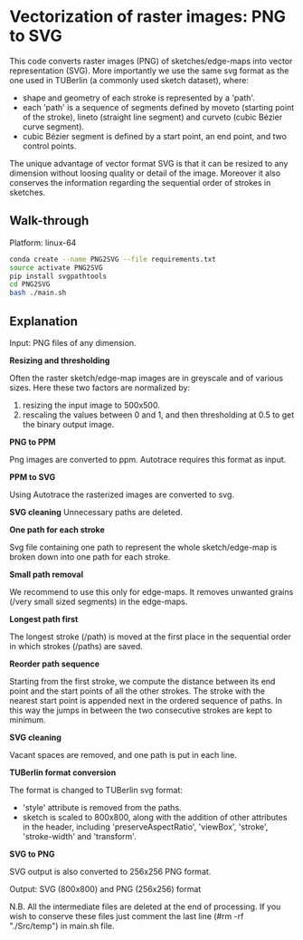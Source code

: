 # Vectorization of raster images: PNG to SVG
This code converts raster images (PNG) of sketches/edge-maps into vector representation (SVG). More importantly we use the same svg format as the one used in TUBerlin (a commonly used sketch dataset), where:
- shape and geometry of each stroke is represented by a 'path'.
- each 'path' is a sequence of segments defined by moveto (starting point of the stroke), lineto (straight line segment) and curveto (cubic Bézier curve segment).
- cubic Bézier segment is defined by a start point, an end point, and two control points.

The unique advantage of vector format SVG is that it can be resized to any dimension without loosing quality or detail of the image. Moreover it also conserves the information regarding the sequential order of strokes in sketches.

## Walk-through
Platform: linux-64
```bash
conda create --name PNG2SVG --file requirements.txt
source activate PNG2SVG
pip install svgpathtools
cd PNG2SVG
bash ./main.sh
```

## Explanation
Input: PNG files of any dimension.

**Resizing and thresholding**

Often the raster sketch/edge-map images are in greyscale and of various sizes.
Here these two factors are normalized by:
1) resizing the input image to 500x500.
2) rescaling the values between 0 and 1, and then thresholding at 0.5 to get the binary output image.

**PNG to PPM**

Png images are converted to ppm. Autotrace requires this format as input.

**PPM to SVG**

Using Autotrace the rasterized images are converted to svg.

**SVG cleaning**
Unnecessary paths are deleted.

**One path for each stroke**

Svg file containing one path to represent the whole sketch/edge-map is broken down into one path for each stroke.

**Small path removal**

We recommend to use this only for edge-maps. It removes unwanted grains (/very small sized segments) in the edge-maps.

**Longest path first**

The longest stroke (/path) is moved at the first place in the sequential order in which strokes (/paths) are saved.

**Reorder path sequence**

Starting from the first stroke, we compute the distance between its end point and the start points of all the other strokes. The stroke with the nearest start point is appended next in the ordered sequence of paths. In this way the jumps in between the two consecutive strokes are kept to minimum.

**SVG cleaning**

Vacant spaces are removed, and one path is put in each line.

**TUBerlin format conversion**

The format is changed to TUBerlin svg format:
- 'style' attribute is removed from the paths.
- sketch is scaled to 800x800, along with the addition of other attributes in the header, including 'preserveAspectRatio', 'viewBox', 'stroke', 'stroke-width' and 'transform'.

**SVG to PNG**

SVG output is also converted to 256x256 PNG format.

Output: SVG (800x800) and PNG (256x256) format

N.B. All the intermediate files are deleted at the end of processing. If you wish to conserve these files just comment the last line (#rm -rf "./Src/temp") in main.sh file.
